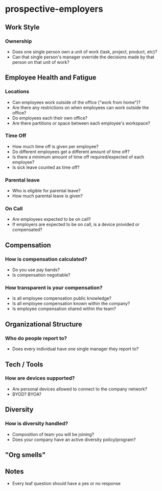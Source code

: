 # prospective-employers

## Work Style

### Ownership

* Does one single person own a unit of work (task, project, product, etc)?
* Can that single person's manager override the decisions made by that person on that unit of work?

## Employee Health and Fatigue

### Locations

* Can employees work outside of the office ("work from home")?
* Are there any restrictions on when employees can work outside the office?
* Do employees each their own office?
* Are there partitions or space between each employee's workspace?

### Time Off

* How much time off is given per employee?
* Do different employees get a different amount of time off?
* Is there a minimum amount of time off required/expected of each employee?
* Is sick leave counted as time off?

### Parental leave

* Who is eligible for parental leave?
* How much parental leave is given?

### On Call

* Are employees expected to be on call?
* If employers are expected to be on call, is a device provided or compensated?

## Compensation

### How is compensation calculated?

* Do you use pay bands?
* Is compensation negotiable?

### How transparent is your compensation?

* Is all employee compensation public knowledge?
* Is all employee compensation known within the company?
* Is employee compensation shared within the team?

## Organizational Structure

### Who do people report to?

* Does every individual have one single manager they report to?

## Tech / Tools

### How are devices supported?

* Are personal devices allowed to connect to the company network?
* BYOD? BYOA?

## Diversity

### How is diversity handled?

* Composition of team you will be joining?
* Does your company have an active diversity policy/program?

## "Org smells"


## Notes

* Every leaf question should have a yes or no response
